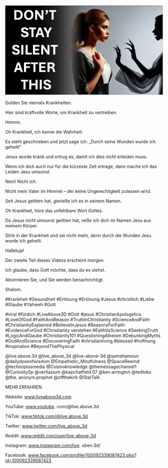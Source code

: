 ![Video cover image](../cover.jpeg "cover-photo")

Dulden Sie niemals Krankheiten.

Hier sind kraftvolle Worte, um Krankheit zu vertreiben.

Hmmm.

Oh Krankheit, ich kenne die Wahrheit.

Es steht geschrieben und jetzt sage ich: „Durch seine Wunden wurde ich geheilt“

Jesus wurde krank und ertrug es, damit ich dies nicht erleiden muss.

Wenn ich dich auch nur für die kürzeste Zeit ertrage, dann mache ich das Leiden Jesu umsonst.

Nein! Nicht ich.

Nicht mein Vater im Himmel – der keine Ungerechtigkeit zulassen wird.

Seit Jesus gelitten hat, genieße ich es in seinem Namen.

Oh Krankheit, höre das unfehlbare Wort Gottes.

Da Jesus nicht umsonst gelitten hat, reiße ich dich im Namen Jesu aus meinem Körper.

Stirb in der Krankheit und sei nicht mehr, denn durch die Wunden Jesu wurde ich geheilt.

Halleluja!

Der zweite Teil dieses Videos erscheint morgen.

Ich glaube, dass Gott möchte, dass du es siehst.

Abonnieren Sie, und Sie werden benachrichtigt.

Shalom.

#Krankheit #Gesundheit #Erlösung #Erlösung #Jesus #christlich #Liebe #Glaube #Yahweh #Gott

#viral #fürdich #LiveAbove3D #Gott #jesus #ChristianApologetics #LoveOfGod #FaithAndReason #TruthInChristianity #ScienceAndFaith #ChristianityExplained #BelieveInJesus #ReasonsForFaith #EvidenceForGod #Christianity verstehen #FaithVsScience #SeekingTruth #LogicAndGlaube #Christianity101 #QuestioningAtheism #DebunkingMyths #GodAndScience #DiscoveringFaith #christianliving #blessed #hoffnung #inspiration #BeyondThePhysical

@live.above.3d @live_above_3d @live-above-3d @samshamoun @dailydoseofwisdom @Empathetic_Mindfulness @SpaceRewind @technoplusmedia @Cosmoknowledge @themessagechannel1 @CuriositySp @veritasium @kapchatfield.07 @ken.arrington @tedtoks @the. anonym.prophet @offthekirb @StarTalk

MEHR ERFAHREN

Website: www.liveabove3d.com

YouTube: www.youtube. com/@live.above.3d

TikTok: www.tiktok.com/@live.above.3d

Twitter: www.twitter.com/live_above_3d

Reddit: www.reddit.com/user/live-above-3d

Instagram: www.instagram.com/live. oben.3d/

Facebook: www.facebook.com/profile/100092339087423.php?id=100092339087423